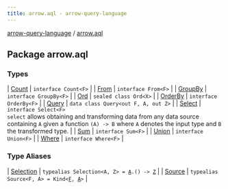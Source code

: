 ```yaml
---
title: arrow.aql - arrow-query-language
---
```


[arrow-query-language](../index.html) / [arrow.aql](./index.html)

## Package arrow.aql

### Types

| [Count](-count/index.html) | `interface Count<F>` |
| [From](-from/index.html) | `interface From<F>` |
| [GroupBy](-group-by/index.html) | `interface GroupBy<F>` |
| [Ord](-ord/index.html) | `sealed class Ord<X>` |
| [OrderBy](-order-by/index.html) | `interface OrderBy<F>` |
| [Query](-query/index.html) | `data class Query<out F, A, out Z>` |
| [Select](-select/index.html) | `interface Select<F>`<br>`select` allows obtaining and transforming data from any data source containing `A` given a function `(A) -> B` where `A` denotes the input type and `B` the transformed type. |
| [Sum](-sum/index.html) | `interface Sum<F>` |
| [Union](-union/index.html) | `interface Union<F>` |
| [Where](-where/index.html) | `interface Where<F>` |

### Type Aliases

| [Selection](-selection.html) | `typealias Selection<A, Z> = `[`A`](-selection.html#A)`.() -> `[`Z`](-selection.html#Z) |
| [Source](-source.html) | `typealias Source<F, A> = Kind<`[`F`](-source.html#F)`, `[`A`](-source.html#A)`>` |

